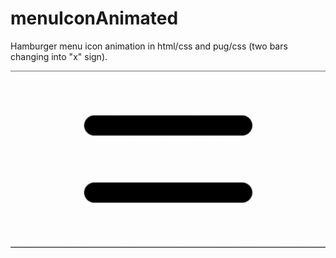 # menuIconAnimated
Hamburger menu icon animation in html/css and pug/css (two bars changing into "x" sign).

![demo](./demo.gif)
